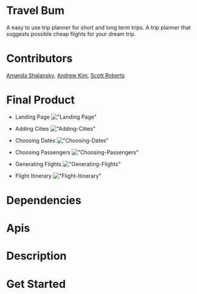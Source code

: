 # Travel Bum
A easy to use trip planner for short and long term trips. A trip planner that suggests possible cheap flights for your dream trip.

# Contributors
[Amanda Shalansky](https://github.com/ashalansky), [Andrew Kim](https://github.com/Kimwj0318), [Scott Roberts](https://github.com/ScottRoberts0) 

# Final Product
- Landing Page
!["Landing Page"]()

- Adding Cities
!["Adding-Cities"]()

- Choosing Dates
!["Choosing-Dates"]()

- Choosing Passengers
!["Choosing-Passengers"]()

- Generating Flights
!["Generating-Flights"]()

- Flight Itinerary
!["Flight-Itinerary"]()

# Dependencies

# Apis

# Description

# Get Started